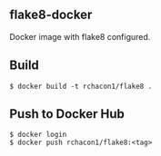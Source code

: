 ## flake8-docker

Docker image with flake8 configured.


## Build

```
$ docker build -t rchacon1/flake8 .
```

## Push to Docker Hub

```
$ docker login
$ docker push rchacon1/flake8:<tag>
```

